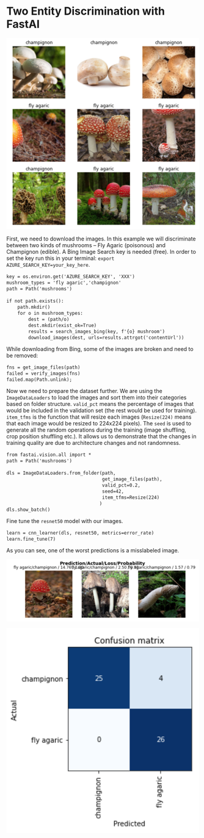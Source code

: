 # Two Entity Discrimination with FastAI

![Data Example](https://github.com/dclipca/dclipca.github.io/raw/master/images/entity-discrimination-data-example.png)

First, we need to download the images. In this example we will discriminate between two kinds of mushrooms – Fly Agaric (poisonous) and Champignon (edible). A Bing Image Search key is needed (free). In order to set the key run this in your terminal: `export AZURE_SEARCH_KEY=your_key_here`.
```
key = os.environ.get('AZURE_SEARCH_KEY', 'XXX')
mushroom_types = 'fly agaric','champignon'
path = Path('mushrooms')

if not path.exists():
    path.mkdir()
    for o in mushroom_types:
        dest = (path/o)
        dest.mkdir(exist_ok=True)
        results = search_images_bing(key, f'{o} mushroom')
        download_images(dest, urls=results.attrgot('contentUrl'))
```
While downloading from Bing, some of the images are broken and need to be removed:
```
fns = get_image_files(path)
failed = verify_images(fns)
failed.map(Path.unlink);
```

Now we need to prepare the dataset further. We are using the `ImageDataLoaders` to load the images and sort them into their categories based on folder structure. `valid_pct` means the percentage of images that would be included in the validation set (the rest would be used for training). `item_tfms` is the function that will resize each images (`Resize(224)` means that each image would be resized to 224x224 pixels). The `seed` is used to generate all the random operations during the training (image shuffling, crop position shuffling etc.). It allows us to demonstrate that the changes in training quality are due to architecture changes and not randomness.
```
from fastai.vision.all import *
path = Path('mushrooms')

dls = ImageDataLoaders.from_folder(path,
                                   get_image_files(path),
                                   valid_pct=0.2,
                                   seed=42,
                                   item_tfms=Resize(224)
                                  )
dls.show_batch()
```

Fine tune the `resnet50` model with our images.
```
learn = cnn_learner(dls, resnet50, metrics=error_rate)
learn.fine_tune(7)
```


As you can see, one of the worst predictions is a misslabeled image.

![Worst Predictions](https://github.com/dclipca/dclipca.github.io/raw/master/images/entity-discrimination-worst-predictions.png)

![Confusion Matrix](https://github.com/dclipca/dclipca.github.io/raw/master/images/entity-discrimination-confusion-matrix.png)
